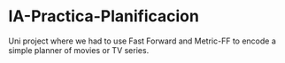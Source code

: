 # IA-Practica-Planificacion
Uni project where we had to use Fast Forward and Metric-FF to encode a simple planner of movies or TV series.
